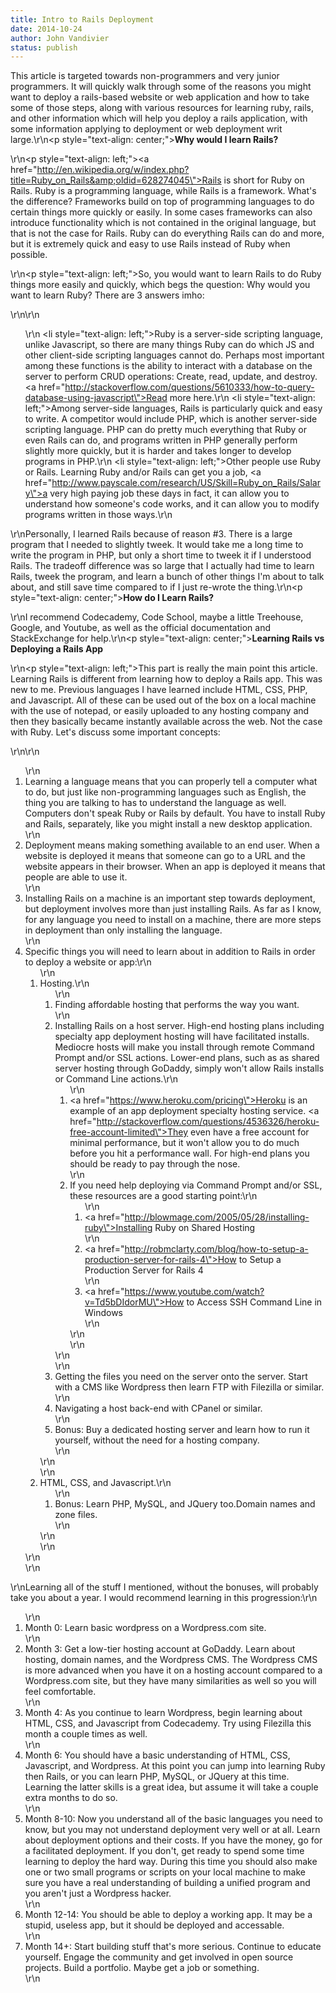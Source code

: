 ```yaml
---
title: Intro to Rails Deployment
date: 2014-10-24
author: John Vandivier
status: publish
---
```


This article is targeted towards non-programmers and very junior programmers. It will quickly walk through some of the reasons you might want to deploy a rails-based website or web application and how to take some of those steps, along with various resources for learning ruby, rails, and other information which will help you deploy a rails application, with some information applying to deployment or web deployment writ large.\r\n<p style=\"text-align: center;\"><strong>Why would I learn Rails?</strong></p>\r\n<p style=\"text-align: left;\"><a href=\"http://en.wikipedia.org/w/index.php?title=Ruby_on_Rails&amp;oldid=628274045\">Rails is short for Ruby on Rails</a>. Ruby is a programming language, while Rails is a framework. What's the difference? Frameworks build on top of programming languages to do certain things more quickly or easily. In some cases frameworks can also introduce functionality which is not contained in the original language, but that is not the case for Rails. Ruby can do everything Rails can do and more, but it is extremely quick and easy to use Rails instead of Ruby when possible.</p>\r\n<p style=\"text-align: left;\">So, you would want to learn Rails to do Ruby things more easily and quickly, which begs the question: Why would you want to learn Ruby? There are 3 answers imho:</p>\r\n\r\n<ol>\r\n	<li style=\"text-align: left;\">Ruby is a server-side scripting language, unlike Javascript, so there are many things Ruby can do which JS and other client-side scripting languages cannot do. Perhaps most important among these functions is the ability to interact with a database on the server to perform CRUD operations: Create, read, update, and destroy. <a href=\"http://stackoverflow.com/questions/5610333/how-to-query-database-using-javascript\">Read more here</a>.</li>\r\n	<li style=\"text-align: left;\">Among server-side languages, Rails is particularly quick and easy to write. A competitor would include PHP, which is another server-side scripting language. PHP can do pretty much everything that Ruby or even Rails can do, and programs written in PHP generally perform slightly more quickly, but it is harder and takes longer to develop programs in PHP.</li>\r\n	<li style=\"text-align: left;\">Other people use Ruby or Rails. Learning Ruby and/or Rails can get you a job, <a href=\"http://www.payscale.com/research/US/Skill=Ruby_on_Rails/Salary\">a very high paying job these days in fact</a>, it can allow you to understand how someone's code works, and it can allow you to modify programs written in those ways.</li>\r\n</ol>\r\nPersonally, I learned Rails because of reason #3. There is a large program that I needed to slightly tweek. It would take me a long time to write the program in PHP, but only a short time to tweek it if I understood Rails. The tradeoff difference was so large that I actually had time to learn Rails, tweek the program, and learn a bunch of other things I'm about to talk about, and still save time compared to if I just re-wrote the thing.\r\n<p style=\"text-align: center;\"><strong>How do I Learn Rails?</strong></p>\r\nI recommend Codecademy, Code School, maybe a little Treehouse, Google, and Youtube, as well as the official documentation and StackExchange for help.\r\n<p style=\"text-align: center;\"><strong>Learning Rails vs Deploying a Rails App</strong></p>\r\n<p style=\"text-align: left;\">This part is really the main point this article. Learning Rails is different from learning how to deploy a Rails app. This was new to me. Previous languages I have learned include HTML, CSS, PHP, and Javascript. All of these can be used out of the box on a local machine with the use of notepad, or easily uploaded to any hosting company and then they basically became instantly available across the web. Not the case with Ruby. Let's discuss some important concepts:</p>\r\n\r\n<ol>\r\n	<li>Learning a language means that you can properly tell a computer what to do, but just like non-programming languages such as English, the thing you are talking to has to understand the language as well. Computers don't speak Ruby or Rails by default. You have to install Ruby and Rails, separately, like you might install a new desktop application.</li>\r\n	<li>Deployment means making something available to an end user. When a website is deployed it means that someone can go to a URL and the website appears in their browser. When an app is deployed it means that people are able to use it.</li>\r\n	<li>Installing Rails on a machine is an important step towards deployment, but deployment involves more than just installing Rails. As far as I know, for any language you need to install on a machine, there are more steps in deployment than only installing the language.</li>\r\n	<li>Specific things you will need to learn about in addition to Rails in order to deploy a website or app:\r\n<ol>\r\n	<li>Hosting.\r\n<ol>\r\n	<li>Finding affordable hosting that performs the way you want.</li>\r\n	<li>Installing Rails on a host server. High-end hosting plans including specialty app deployment hosting will have facilitated installs. Mediocre hosts will make you install through remote Command Prompt and/or SSL actions. Lower-end plans, such as as shared server hosting through GoDaddy, simply won't allow Rails installs or Command Line actions.\r\n<ol>\r\n	<li><a href=\"https://www.heroku.com/pricing\">Heroku</a> is an example of an app deployment specialty hosting service. <a href=\"http://stackoverflow.com/questions/4536326/heroku-free-account-limited\">They even have a free account for minimal performance</a>, but it won't allow you to do much before you hit a performance wall. For high-end plans you should be ready to pay through the nose.</li>\r\n	<li>If you need help deploying via Command Prompt and/or SSL, these resources are a good starting point:\r\n<ol>\r\n	<li><a href=\"http://blowmage.com/2005/05/28/installing-ruby\">Installing Ruby on Shared Hosting</a></li>\r\n	<li><a href=\"http://robmclarty.com/blog/how-to-setup-a-production-server-for-rails-4\">How to Setup a Production Server for Rails 4</a></li>\r\n	<li><a href=\"https://www.youtube.com/watch?v=Td5bDIdorMU\">How to Access SSH Command Line in Windows </a></li>\r\n</ol>\r\n</li>\r\n</ol>\r\n</li>\r\n	<li>Getting the files you need on the server onto the server. Start with a CMS like Wordpress then learn FTP with Filezilla or similar.</li>\r\n	<li>Navigating a host back-end with CPanel or similar.</li>\r\n	<li>Bonus: Buy a dedicated hosting server and learn how to run it yourself, without the need for a hosting company.</li>\r\n</ol>\r\n</li>\r\n	<li>HTML, CSS, and Javascript.\r\n<ol>\r\n	<li>Bonus: Learn PHP, MySQL, and JQuery too.Domain names and zone files.</li>\r\n</ol>\r\n</li>\r\n</ol>\r\n</li>\r\n</ol>\r\nLearning all of the stuff I mentioned, without the bonuses, will probably take you about a year. I would recommend learning in this progression:\r\n<ol>\r\n	<li>Month 0: Learn basic wordpress on a Wordpress.com site.</li>\r\n	<li>Month 3: Get a low-tier hosting account at GoDaddy. Learn about hosting, domain names, and the Wordpress CMS. The Wordpress CMS is more advanced when you have it on a hosting account compared to a Wordpress.com site, but they have many similarities as well so you will feel comfortable.</li>\r\n	<li>Month 4: As you continue to learn Wordpress, begin learning about HTML, CSS, and Javascript from Codecademy. Try using Filezilla this month a couple times as well.</li>\r\n	<li>Month 6: You should have a basic understanding of HTML, CSS, Javascript, and Wordpress. At this point you can jump into learning Ruby then Rails, or you can learn PHP, MySQL, or JQuery at this time. Learning the latter skills is a great idea, but assume it will take a couple extra months to do so.</li>\r\n	<li>Month 8-10: Now you understand all of the basic languages you need to know, but you may not understand deployment very well or at all. Learn about deployment options and their costs. If you have the money, go for a facilitated deployment. If you don't, get ready to spend some time learning to deploy the hard way. During this time you should also make one or two small programs or scripts on your local machine to make sure you have a real understanding of building a unified program and you aren't just a Wordpress hacker.</li>\r\n	<li>Month 12-14: You should be able to deploy a working app. It may be a stupid, useless app, but it should be deployed and accessable.</li>\r\n	<li>Month 14+: Start building stuff that's more serious. Continue to educate yourself. Engage the community and get involved in open source projects. Build a portfolio. Maybe get a job or something.</li>\r\n</ol>